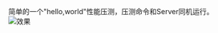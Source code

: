 简单的一个"hello,world"性能压测，压测命令和Server同机运行。  
![效果](http://wx2.sinaimg.cn/large/3eab3a68ly1g33abxaxzhj210t06iq4x.jpg)